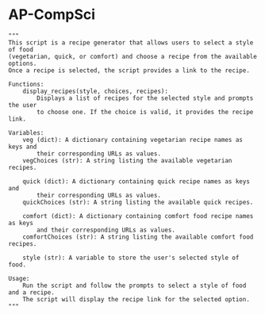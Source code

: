 # AP-CompSci

    """
    This script is a recipe generator that allows users to select a style of food 
    (vegetarian, quick, or comfort) and choose a recipe from the available options. 
    Once a recipe is selected, the script provides a link to the recipe.

    Functions:
        display_recipes(style, choices, recipes):
            Displays a list of recipes for the selected style and prompts the user 
            to choose one. If the choice is valid, it provides the recipe link.

    Variables:
        veg (dict): A dictionary containing vegetarian recipe names as keys and 
            their corresponding URLs as values.
        vegChoices (str): A string listing the available vegetarian recipes.

        quick (dict): A dictionary containing quick recipe names as keys and 
            their corresponding URLs as values.
        quickChoices (str): A string listing the available quick recipes.

        comfort (dict): A dictionary containing comfort food recipe names as keys 
            and their corresponding URLs as values.
        comfortChoices (str): A string listing the available comfort food recipes.

        style (str): A variable to store the user's selected style of food.

    Usage:
        Run the script and follow the prompts to select a style of food and a recipe.
        The script will display the recipe link for the selected option.
    """
